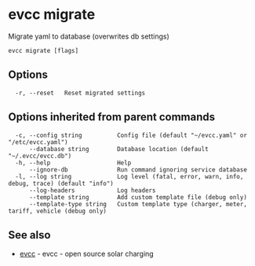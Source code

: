 # evcc migrate

Migrate yaml to database (overwrites db settings)

```
evcc migrate [flags]
```

## Options

```
  -r, --reset   Reset migrated settings
```

## Options inherited from parent commands

```
  -c, --config string          Config file (default "~/evcc.yaml" or "/etc/evcc.yaml")
      --database string        Database location (default "~/.evcc/evcc.db")
  -h, --help                   Help
      --ignore-db              Run command ignoring service database
  -l, --log string             Log level (fatal, error, warn, info, debug, trace) (default "info")
      --log-headers            Log headers
      --template string        Add custom template file (debug only)
      --template-type string   Custom template type (charger, meter, tariff, vehicle (debug only)
```

## See also

* [evcc](evcc.md)	 - evcc - open source solar charging


